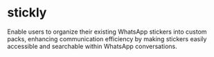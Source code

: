# stickly
Enable users to organize their existing WhatsApp stickers into custom packs, enhancing communication efficiency by making stickers easily accessible and searchable within WhatsApp conversations.
